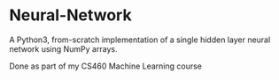 # Neural-Network
A Python3, from-scratch implementation of a single hidden layer neural network using NumPy arrays.

Done as part of my CS460 Machine Learning course
